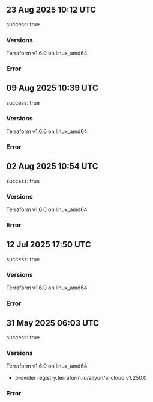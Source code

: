 ## 23 Aug 2025 10:12 UTC

success: true

### Versions

Terraform v1.6.0
on linux_amd64

### Error

## 09 Aug 2025 10:39 UTC

success: true

### Versions

Terraform v1.6.0
on linux_amd64

### Error

## 02 Aug 2025 10:54 UTC

success: true

### Versions

Terraform v1.6.0
on linux_amd64

### Error

## 12 Jul 2025 17:50 UTC

success: true

### Versions

Terraform v1.6.0
on linux_amd64

### Error

## 31 May 2025 06:03 UTC

success: true

### Versions

Terraform v1.6.0
on linux_amd64
+ provider registry.terraform.io/aliyun/alicloud v1.250.0

### Error

